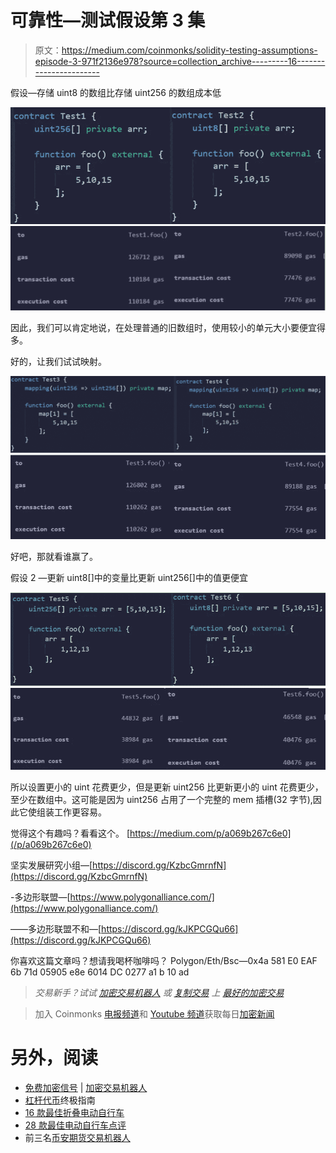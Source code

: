 # 可靠性—测试假设第 3 集

> 原文：<https://medium.com/coinmonks/solidity-testing-assumptions-episode-3-971f2136e978?source=collection_archive---------16----------------------->

假设—存储 uint8 的数组比存储 uint256 的数组成本低

![](img/ac16f085ff8de23b0d146544b57ddf1a.png)![](img/95e00d2398c3b41b45405a6ce6d9b765.png)

因此，我们可以肯定地说，在处理普通的旧数组时，使用较小的单元大小要便宜得多。

好的，让我们试试映射。

![](img/c50ad580122b537ca3d9d62eb1571a68.png)![](img/c8d585f9e6bdf65666a120c5e5b0233a.png)

好吧，那就看谁赢了。

假设 2 —更新 uint8[]中的变量比更新 uint256[]中的值更便宜

![](img/c62d05f9edb2e1c51ab900ac3df88a3c.png)![](img/fa57c4cb98e851f799b711c74932af0a.png)

所以设置更小的 uint 花费更少，但是更新 uint256 比更新更小的 uint 花费更少，至少在数组中。这可能是因为 uint256 占用了一个完整的 mem 插槽(32 字节),因此它使组装工作更容易。

觉得这个有趣吗？看看这个。
[https://medium.com/p/a069b267c6e0](/p/a069b267c6e0)

坚实发展研究小组—[https://discord.gg/KzbcGmrnfN](https://discord.gg/KzbcGmrnfN)

-多边形联盟—[https://www.polygonalliance.com/](https://www.polygonalliance.com/)

——多边形联盟不和—[https://discord.gg/kJKPCGQu66](https://discord.gg/kJKPCGQu66)

你喜欢这篇文章吗？想请我喝杯咖啡吗？
Polygon/Eth/Bsc—0x4a 581 E0 EAF 6b 71d 05905 e8e 6014 DC 0277 a1 b 10 ad

> *交易新手？试试* [*加密交易机器人*](/coinmonks/crypto-trading-bot-c2ffce8acb2a) *或* [*复制交易*](/coinmonks/top-10-crypto-copy-trading-platforms-for-beginners-d0c37c7d698c) *上* [*最好的加密交易*](/coinmonks/crypto-exchange-dd2f9d6f3769)

> 加入 Coinmonks [电报频道](https://t.me/coincodecap)和 [Youtube 频道](https://www.youtube.com/c/coinmonks/videos)获取每日[加密新闻](http://coincodecap.com/)

# 另外，阅读

*   [免费加密信号](/coinmonks/free-crypto-signals-48b25e61a8da) | [加密交易机器人](/coinmonks/crypto-trading-bot-c2ffce8acb2a)
*   [杠杆代币](/coinmonks/leveraged-token-3f5257808b22)终极指南
*   [16 款最佳折叠电动自行车](/coinmonks/top-17-folding-electric-bikes-5e296f0918cb)
*   [28 款最佳电动自行车点评](/coinmonks/the-28-best-electric-bikes-review-and-buying-guide-in-2023-7bb3146cb403)
*   前三名[币安期货交易机器人](/coinmonks/top-3-binance-futures-trading-bots-e6031f84b3f9)
